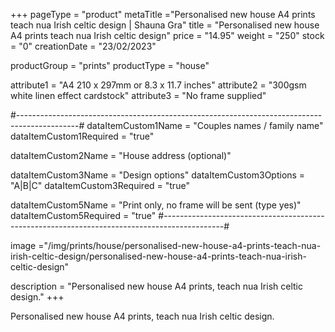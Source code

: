 +++
pageType = "product"
metaTitle ="Personalised new house A4 prints teach nua Irish celtic design | Shauna Gra"
title = "Personalised new house A4 prints teach nua Irish celtic design"
price = "14.95"
weight = "250" 
stock = "0"
creationDate = "23/02/2023"

productGroup = "prints"
productType = "house"

 
attribute1 = "A4 210 x 297mm or 8.3 x 11.7 inches" 
attribute2 = "300gsm white linen effect cardstock"
attribute3 = "No frame supplied"

#---------------------------------------------------------------------------------------------#
dataItemCustom1Name = "Couples names / family name"
dataItemCustom1Required = "true"

dataItemCustom2Name = "House address (optional)"

dataItemCustom3Name = "Design options"
dataItemCustom3Options = "A|B|C"
dataItemCustom3Required = "true"

dataItemCustom5Name = "Print only, no frame will be sent (type yes)"
dataItemCustom5Required = "true"
#---------------------------------------------------------------------------------------------#

image ="/img/prints/house/personalised-new-house-a4-prints-teach-nua-irish-celtic-design/personalised-new-house-a4-prints-teach-nua-irish-celtic-design"

description = "Personalised new house A4 prints, teach nua Irish celtic design."
+++

Personalised new house A4 prints, teach nua Irish celtic design.
